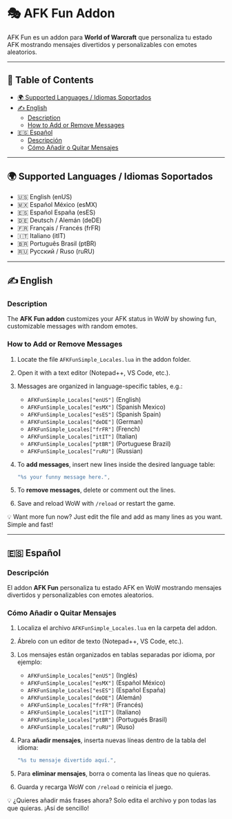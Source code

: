 # 🎭 AFK Fun Addon

AFK Fun es un addon para **World of Warcraft** que personaliza tu estado AFK mostrando mensajes divertidos y personalizables con emotes aleatorios.

---

## 📑 Table of Contents
- [🌍 Supported Languages / Idiomas Soportados](#-supported-languages--idiomas-soportados)
- [✍️ English](#️-english)
  - [Description](#description)
  - [How to Add or Remove Messages](#how-to-add-or-remove-messages)
- [🇪🇸 Español](#-español)
  - [Descripción](#descripción)
  - [Cómo Añadir o Quitar Mensajes](#cómo-añadir-o-quitar-mensajes)

---

## 🌍 Supported Languages / Idiomas Soportados
- 🇺🇸 English (enUS)
- 🇲🇽 Español México (esMX)
- 🇪🇸 Español España (esES)
- 🇩🇪 Deutsch / Alemán (deDE)
- 🇫🇷 Français / Francés (frFR)
- 🇮🇹 Italiano (itIT)
- 🇧🇷 Português Brasil (ptBR)
- 🇷🇺 Русский / Ruso (ruRU)

---

## ✍️ English

### Description
The **AFK Fun addon** customizes your AFK status in WoW by showing fun, customizable messages with random emotes.

### How to Add or Remove Messages
1. Locate the file `AFKFunSimple_Locales.lua` in the addon folder.
2. Open it with a text editor (Notepad++, VS Code, etc.).
3. Messages are organized in language-specific tables, e.g.:
   - `AFKFunSimple_Locales["enUS"]` (English)
   - `AFKFunSimple_Locales["esMX"]` (Spanish Mexico)
   - `AFKFunSimple_Locales["esES"]` (Spanish Spain)
   - `AFKFunSimple_Locales["deDE"]` (German)
   - `AFKFunSimple_Locales["frFR"]` (French)
   - `AFKFunSimple_Locales["itIT"]` (Italian)
   - `AFKFunSimple_Locales["ptBR"]` (Portuguese Brazil)
   - `AFKFunSimple_Locales["ruRU"]` (Russian)

4. To **add messages**, insert new lines inside the desired language table:
   ```lua
   "%s your funny message here.",
   ```
5. To **remove messages**, delete or comment out the lines.

6. Save and reload WoW with `/reload` or restart the game.

💡 Want more fun now? Just edit the file and add as many lines as you want. Simple and fast!

---

## 🇪🇸 Español

### Descripción
El addon **AFK Fun** personaliza tu estado AFK en WoW mostrando mensajes divertidos y personalizables con emotes aleatorios.

### Cómo Añadir o Quitar Mensajes
1. Localiza el archivo `AFKFunSimple_Locales.lua` en la carpeta del addon.
2. Ábrelo con un editor de texto (Notepad++, VS Code, etc.).
3. Los mensajes están organizados en tablas separadas por idioma, por ejemplo:
   - `AFKFunSimple_Locales["enUS"]` (Inglés)
   - `AFKFunSimple_Locales["esMX"]` (Español México)
   - `AFKFunSimple_Locales["esES"]` (Español España)
   - `AFKFunSimple_Locales["deDE"]` (Alemán)
   - `AFKFunSimple_Locales["frFR"]` (Francés)
   - `AFKFunSimple_Locales["itIT"]` (Italiano)
   - `AFKFunSimple_Locales["ptBR"]` (Portugués Brasil)
   - `AFKFunSimple_Locales["ruRU"]` (Ruso)

4. Para **añadir mensajes**, inserta nuevas líneas dentro de la tabla del idioma:
   ```lua
   "%s tu mensaje divertido aquí.",
   ```
5. Para **eliminar mensajes**, borra o comenta las líneas que no quieras.

6. Guarda y recarga WoW con `/reload` o reinicia el juego.

💡 ¿Quieres añadir más frases ahora? Solo edita el archivo y pon todas las que quieras. ¡Así de sencillo!